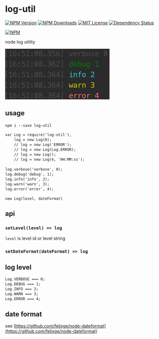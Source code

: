 # log-util

[![NPM Version][npm-version-image]][npm-url]
[![NPM Downloads][npm-downloads-image]][npm-url]
[![MIT License][license-image]][license-url]
[![Dependency Status][david-image]][david-url]

[![NPM][nodei-image]][nodei-url]

node log utility

![log-util](doc/log-util.png)

## usage

`npm i --save log-util`

```
var Log = require('log-util'),
    log = new Log(0);
    // log = new Log('ERROR');
    // log = new Log(Log.ERROR);
    // log = new Log();
    // log = new Log(4, 'HH:MM:ss');
    
log.verbose('verbose', 0);
log.debug('debug', 1);
log.info('info', 2);
log.warn('warn', 3);
log.error('error', 4);
```

`new Log(level, dateFormat)`

## api

### `setLevel(level) => log`

`level` is level id or level string

### `setDateFormat(dateFormat) => log`

## log level

```
Log.VERBOSE === 0;
Log.DEBUG === 1;
Log.INFO === 2;
Log.WARN === 3;
Log.ERROR === 4;
```

## date format

see [https://github.com/felixge/node-dateformat](https://github.com/felixge/node-dateformat)

[npm-version-image]: http://img.shields.io/npm/v/serve-here.svg?style=flat
[npm-url]: https://www.npmjs.com/package/serve-here
[npm-downloads-image]: http://img.shields.io/npm/dm/serve-here.svg?style=flat
[license-image]: http://img.shields.io/badge/license-MIT-blue.svg?style=flat
[license-url]: LICENSE
[david-image]: http://img.shields.io/david/vivaxy/here.svg?style=flat
[david-url]: https://david-dm.org/vivaxy/here
[nodei-image]: https://nodei.co/npm-dl/serve-here.png?height=3
[nodei-url]: https://nodei.co/npm/serve-here/
